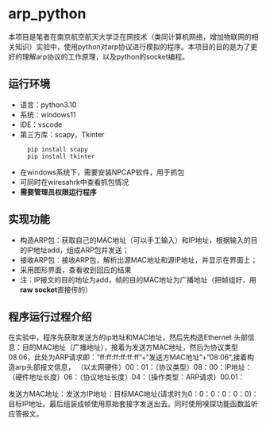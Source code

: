 # arp_python
本项目是笔者在南京航空航天大学泛在网技术（类同计算机网络，增加物联网的相关知识）实验中，使用python对arp协议进行模拟的程序。本项目的目的是为了更好的理解arp协议的工作原理，以及python的socket编程。

## 运行环境
- 语言：python3.10
- 系统：windows11
- IDE：vscode
- 第三方库：scapy，Tkinter
  ```shell
    pip install scapy
    pip install tkinter
  ```
- 在windows系统下，需要安装NPCAP软件，用于抓包
- 可同时在wiresahrk中查看抓包情况
- **需要管理员权限运行程序**
  
## 实现功能
- 构造ARP包：获取自己的MAC地址（可以手工输入）和IP地址，根据输入的目的IP地址add，组成ARP包并发送；
- 接收ARP包：接收ARP包，解析出源MAC地址和源IP地址，并显示在界面上；
- 采用图形界面，查看收到回应的结果
- 注：IP报文的目的地址为add，帧的目的MAC地址为广播地址（把帧组好，用 **raw socket**直接传的）

## 程序运行过程介绍
在实验中，程序先获取发送方的ip地址和MAC地址，然后先构造Ethernet 头部信息：目的MAC地址（广播地址），接着为发送方MAC地址，然后为协议类型08.06，此处为ARP请求即：”ff:ff:ff:ff:ff:ff”+“发送方MAC地址”+”08:06”,接着构造arp头部报文信息， （以太网硬件）00：01：（协议类型）08：00：IP地址：（硬件地址长度）06：（协议地址长度）04：（操作类型：ARP请求）00.01：

发送方MAC地址：发送方IP地址：目标MAC地址(请求时为0：0：0：0：0：0)：目标IP地址。最后组装成帧使用原始套接字发送出去。同时使用嗅探功能函数监听应答报文。


